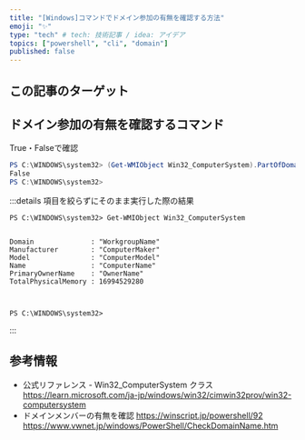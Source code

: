 ```yaml
---
title: "[Windows]コマンドでドメイン参加の有無を確認する方法"
emoji: "✨"
type: "tech" # tech: 技術記事 / idea: アイデア
topics: ["powershell", "cli", "domain"]
published: false
---
```

## この記事のターゲット
## ドメイン参加の有無を確認するコマンド
True・Falseで確認
```powershell
PS C:\WINDOWS\system32> (Get-WMIObject Win32_ComputerSystem).PartOfDomain
False
PS C:\WINDOWS\system32>
```
:::details 項目を絞らずにそのまま実行した際の結果
```powershell:
PS C:\WINDOWS\system32> Get-WMIObject Win32_ComputerSystem


Domain              : "WorkgroupName"
Manufacturer        : "ComputerMaker"
Model               : "ComputerModel"
Name                : "ComputerName"
PrimaryOwnerName    : "OwnerName"
TotalPhysicalMemory : 16994529280



PS C:\WINDOWS\system32>
```
:::
## 参考情報
- 公式リファレンス - Win32_ComputerSystem クラス
    https://learn.microsoft.com/ja-jp/windows/win32/cimwin32prov/win32-computersystem
- ドメインメンバーの有無を確認
    https://winscript.jp/powershell/92
    https://www.vwnet.jp/windows/PowerShell/CheckDomainName.htm
